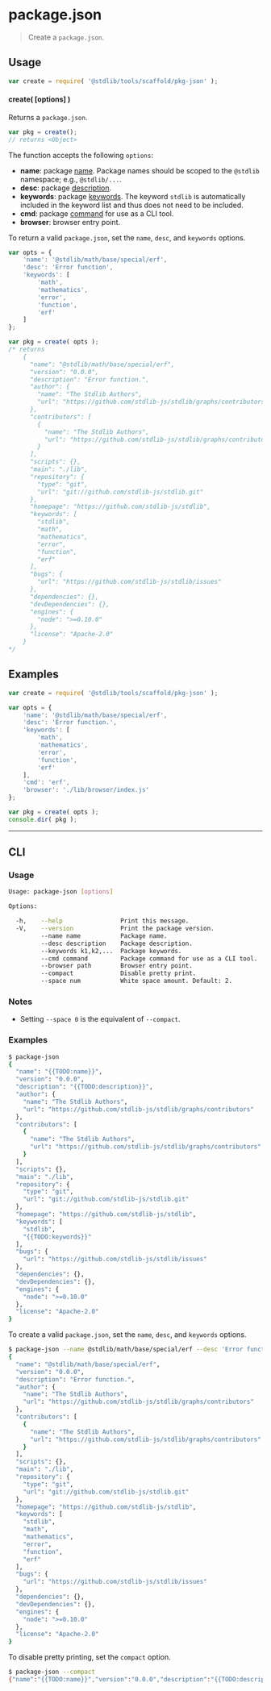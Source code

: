# package.json

> Create a `package.json`.

<!-- Section to include introductory text. Make sure to keep an empty line after the intro `section` element and another before the `/section` close. -->

<section class="intro">

</section>

<!-- /.intro -->

<!-- Package usage documentation. -->

<section class="usage">

## Usage

```javascript
var create = require( '@stdlib/tools/scaffold/pkg-json' );
```

#### create( \[options] )

Returns a `package.json`.

```javascript
var pkg = create();
// returns <Object>
```

The function accepts the following `options`:

-   **name**: package [name][package-name]. Package names should be scoped to the `@stdlib` namespace; e.g., `@stdlib/...`.
-   **desc**: package [description][package-description].
-   **keywords**: package [keywords][package-keywords]. The keyword `stdlib` is automatically included in the keyword list and thus does not need to be included.
-   **cmd**: package [command][package-command] for use as a CLI tool.
-   **browser**: browser entry point.

To return a valid `package.json`, set the `name`, `desc`, and `keywords` options.

```javascript
var opts = {
    'name': '@stdlib/math/base/special/erf',
    'desc': 'Error function',
    'keywords': [
        'math',
        'mathematics',
        'error',
        'function',
        'erf'
    ]
};

var pkg = create( opts );
/* returns
    {
      "name": "@stdlib/math/base/special/erf",
      "version": "0.0.0",
      "description": "Error function.",
      "author": {
        "name": "The Stdlib Authors",
        "url": "https://github.com/stdlib-js/stdlib/graphs/contributors"
      },
      "contributors": [
        {
          "name": "The Stdlib Authors",
          "url": "https://github.com/stdlib-js/stdlib/graphs/contributors"
        }
      ],
      "scripts": {},
      "main": "./lib",
      "repository": {
        "type": "git",
        "url": "git://github.com/stdlib-js/stdlib.git"
      },
      "homepage": "https://github.com/stdlib-js/stdlib",
      "keywords": [
        "stdlib",
        "math",
        "mathematics",
        "error",
        "function",
        "erf"
      ],
      "bugs": {
        "url": "https://github.com/stdlib-js/stdlib/issues"
      },
      "dependencies": {},
      "devDependencies": {},
      "engines": {
        "node": ">=0.10.0"
      },
      "license": "Apache-2.0"
    }
*/
```

</section>

<!-- /.usage -->

<!-- Package usage notes. Make sure to keep an empty line after the `section` element and another before the `/section` close. -->

<section class="notes">

</section>

<!-- /.notes -->

<!-- Package usage examples. -->

<section class="examples">

## Examples

```javascript
var create = require( '@stdlib/tools/scaffold/pkg-json' );

var opts = {
    'name': '@stdlib/math/base/special/erf',
    'desc': 'Error function.',
    'keywords': [
        'math',
        'mathematics',
        'error',
        'function',
        'erf'
    ],
    'cmd': 'erf',
    'browser': './lib/browser/index.js'
};

var pkg = create( opts );
console.dir( pkg );
```

</section>

<!-- /.examples -->

<!-- Section for describing a command-line interface. -->

* * *

<section class="cli">

## CLI

<!-- CLI usage documentation. -->

<section class="usage">

### Usage

```bash
Usage: package-json [options]

Options:

  -h,    --help                Print this message.
  -V,    --version             Print the package version.
         --name name           Package name.
         --desc description    Package description.
         --keywords k1,k2,...  Package keywords.
         --cmd command         Package command for use as a CLI tool.
         --browser path        Browser entry point.
         --compact             Disable pretty print.
         --space num           White space amount. Default: 2.
```

</section>

<!-- /.usage -->

<!-- CLI usage notes. Make sure to keep an empty line after the `section` element and another before the `/section` close. -->

<section class="notes">

### Notes

-   Setting `--space 0` is the equivalent of `--compact`.

</section>

<!-- /.notes -->

<!-- CLI usage examples. -->

<section class="examples">

### Examples

```bash
$ package-json
{
  "name": "{{TODO:name}}",
  "version": "0.0.0",
  "description": "{{TODO:description}}",
  "author": {
    "name": "The Stdlib Authors",
    "url": "https://github.com/stdlib-js/stdlib/graphs/contributors"
  },
  "contributors": [
    {
      "name": "The Stdlib Authors",
      "url": "https://github.com/stdlib-js/stdlib/graphs/contributors"
    }
  ],
  "scripts": {},
  "main": "./lib",
  "repository": {
    "type": "git",
    "url": "git://github.com/stdlib-js/stdlib.git"
  },
  "homepage": "https://github.com/stdlib-js/stdlib",
  "keywords": [
    "stdlib",
    "{{TODO:keywords}}"
  ],
  "bugs": {
    "url": "https://github.com/stdlib-js/stdlib/issues"
  },
  "dependencies": {},
  "devDependencies": {},
  "engines": {
    "node": ">=0.10.0"
  },
  "license": "Apache-2.0"
}
```

To create a valid `package.json`, set the `name`, `desc`, and `keywords` options.

```bash
$ package-json --name @stdlib/math/base/special/erf --desc 'Error function.' --keywords 'math,mathematics,error,function,erf'
{
  "name": "@stdlib/math/base/special/erf",
  "version": "0.0.0",
  "description": "Error function.",
  "author": {
    "name": "The Stdlib Authors",
    "url": "https://github.com/stdlib-js/stdlib/graphs/contributors"
  },
  "contributors": [
    {
      "name": "The Stdlib Authors",
      "url": "https://github.com/stdlib-js/stdlib/graphs/contributors"
    }
  ],
  "scripts": {},
  "main": "./lib",
  "repository": {
    "type": "git",
    "url": "git://github.com/stdlib-js/stdlib.git"
  },
  "homepage": "https://github.com/stdlib-js/stdlib",
  "keywords": [
    "stdlib",
    "math",
    "mathematics",
    "error",
    "function",
    "erf"
  ],
  "bugs": {
    "url": "https://github.com/stdlib-js/stdlib/issues"
  },
  "dependencies": {},
  "devDependencies": {},
  "engines": {
    "node": ">=0.10.0"
  },
  "license": "Apache-2.0"
}
```

To disable pretty printing, set the `compact` option.

```bash
$ package-json --compact
{"name":"{{TODO:name}}","version":"0.0.0","description":"{{TODO:description}}","author":{"name":"The Stdlib Authors","url":"https://github.com/stdlib-js/stdlib/graphs/contributors"},"contributors":[{"name":"The Stdlib Authors","url":"https://github.com/stdlib-js/stdlib/graphs/contributors"}],"scripts":{},"main":"./lib","repository":{"type":"git","url":"git://github.com/stdlib-js/stdlib.git"},"homepage":"https://github.com/stdlib-js/stdlib","keywords":["stdlib","{{TODO:keywords}}"],"bugs":{"url":"https://github.com/stdlib-js/stdlib/issues"},"dependencies":{},"devDependencies":{},"engines":{"node":">=0.10.0"},"license":"Apache-2.0"}
```

</section>

<!-- /.examples -->

</section>

<!-- /.cli -->

<!-- Section to include cited references. If references are included, add a horizontal rule *before* the section. Make sure to keep an empty line after the `section` element and another before the `/section` close. -->

<section class="references">

</section>

<!-- /.references -->

<!-- Section for all links. Make sure to keep an empty line after the `section` element and another before the `/section` close. -->

<section class="links">

[package-name]: https://docs.npmjs.com/files/package.json#name

[package-description]: https://docs.npmjs.com/files/package.json#description

[package-keywords]: https://docs.npmjs.com/files/package.json#keywords

[package-command]: https://docs.npmjs.com/files/package.json#bin

</section>

<!-- /.links -->
